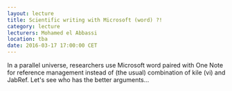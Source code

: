 ```yaml
---
layout: lecture
title: Scientific writing with Microsoft (word) ?!
category: lecture
lecturers: Mohamed el Abbassi
location: tba
date: 2016-03-17 17:00:00 CET
---
```


In a parallel universe, researchers use Microsoft word paired with One Note for reference management instead of (the usual) combination of kile (vi) and JabRef. Let's see who has the better arguments...
